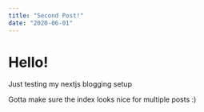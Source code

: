 ```yaml
---
title: "Second Post!"
date: "2020-06-01"
---
```


# Hello!

Just testing my nextjs blogging setup

Gotta make sure the index looks nice for multiple posts :)